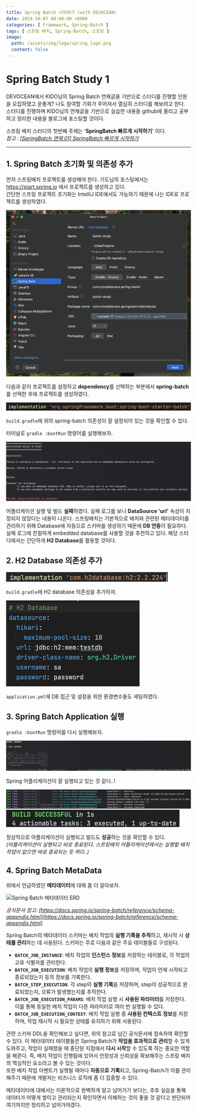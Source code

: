 ```yaml
---
title: Spring Batch 시작하기 (with DEVOCEAN)
date: 2024-10-07 00:00:00 +0900
categories: [ Framework, Spring-Batch ]
tags: [ 스프링 배치, Spring-Batch, 스프링 ]
image:
  path: /assets/img/logo/spring_logo.png
  content: false
---
```


# Spring Batch Study 1

DEVOCEAN에서 KIDO님의 Spring Batch 연재글을 기반으로 스터디를 진행할 인원을 모집하였고 운좋게? 나도 참여할 기회가 주어져서 열심히 스터디를 해보려고 한다.
스터디를 진행하며 KIDO님의 연재글을 기반으로 실습한 내용을 github에 올리고 공부하고 정리한 내용을 블로그에 포스팅할 것이다.

스프링 배치 스터디의 첫번째 주제는 '**SpringBatch 빠르게 시작하기**' 이다.  
*참고 : [[SpringBatch 연재 01] SpringBatch 빠르게 시작하기](https://devocean.sk.com/blog/techBoardDetail.do?ID=166164#none)*

---

## 1. Spring Batch 초기화 및 의존성 추가

먼저 스프링배치 프로젝트를 생성해야 한다. 기도님의 포스팅에서는 https://start.spring.io 에서 프로젝트를 생성하고 있다.  
간단한 스프링 프로젝트 초기화는 IntelliJ IDE에서도 가능하기 때문에 나는 IDE로 프로젝트를 생성하였다.

![img.png](https://github.com/youngkim90/spring-batch-study/raw/main/study/1_week/img.png)

다음과 같이 프로젝트를 설정하고 **dependency**를 선택하는 부분에서 **spring-batch**를 선택한 후에 프로젝트를 생성하였다.

![img_7.png](https://github.com/youngkim90/spring-batch-study/raw/main/study/1_week/img_7.png)

`build.gradle`에 위의 spring-batch 의존성이 잘 설정되어 있는 것을 확인할 수 있다.

터미널로 `gradle :bootRun` 명령어를 실행해보자.

![img_1.png](https://github.com/youngkim90/spring-batch-study/raw/main/study/1_week/img_1.png)

어플리케이션 실행 및 빌드 **실패**하였다. 실패 로그를 보니 **DataSource 'url'** 속성이 지정되지 않았다는 내용이 나온다.
스프링배치는 기본적으로 배치와 관련된 메타데이터를 관리하기 위해 Database에 자동으로 스키마를 생성하기 때문에 **DB 연동**이 필요하다.  
실패 로그에 친절하게 embedded database를 사용할 것을 추천하고 있다. 해당 스터디에서는 간단하게 **H2 Database**를 활용할 것이다.

## 2. H2 Database 의존성 추가

![img_2.png](https://github.com/youngkim90/spring-batch-study/raw/main/study/1_week/img_2.png)

`build.gradle`에 H2 database 의존성을 추가하자.

![img_3.png](https://github.com/youngkim90/spring-batch-study/raw/main/study/1_week/img_3.png)

`application.yml`에 DB 접근 및 설정을 위한 환경변수들도 세팅하였다.

## 3. Spring Batch Application 실행

`gradle :bootRun` 명령어를 다시 실행해보자.

![img_6.png](https://github.com/youngkim90/spring-batch-study/raw/main/study/1_week/img_6.png)

Spring 어플리케이션이 잘 실행되고 있는 것 같다..!

![img_4.png](https://github.com/youngkim90/spring-batch-study/raw/main/study/1_week/img_4.png)
![img_5.png](https://github.com/youngkim90/spring-batch-study/raw/main/study/1_week/img_5.png)

정상적으로 어플리케이션이 실행되고 빌드도 **성공**하는 것을 확인할 수 있다.  
*(어플리케이션이 실행되고 바로 종료된다. 스프링배치 어플리케이션에서는 실행할 배치 작업이 없으면 바로 종료되는 듯 하다..)*

## 4. Spring Batch MetaData

위에서 언급하였던 **메타데이터**에 대해 좀 더 알아보자.

![Spring Batch 메타데이터 ERD](https://docs.spring.io/spring-batch/reference/_images/meta-data-erd.png)

*공식문서
참고: [https://docs.spring.io/spring-batch/reference/schema-appendix.html](https://docs.spring.io/spring-batch/reference/schema-appendix.html)*

Spring Batch의 메타데이터 스키마는 배치 작업의 **실행 기록을 추적**하고, 재시작 시 **상태를 관리**하는 데 사용된다. 스키마는 주로 다음과 같은 주요 테이블들로 구성된다.

- **`BATCH_JOB_INSTANCE`**: 배치 작업의 **인스턴스 정보**를 저장하는 테이블로, 각 작업의 고유 식별자를 관리한다.
- **`BATCH_JOB_EXECUTION`**: 배치 작업의 **실행 정보**를 저장하며, 작업이 언제 시작되고 종료되었는지 등의 정보를 기록한다.
- **`BATCH_STEP_EXECUTION`**: 각 step의 **실행 기록**을 저장하며, step이 성공적으로 완료되었는지, 오류가 발생했는지를 추적한다.
- **`BATCH_JOB_EXECUTION_PARAMS`**: 배치 작업 실행 시 **사용된 파라미터**를 저장한다. 이를 통해 동일한 배치 작업이 다른 파라미터로 여러 번 실행될 수 있다.
- **`BATCH_JOB_EXECUTION_CONTEXT`**: 배치 작업 실행 중 **사용된 컨텍스트 정보**를 저장하며, 작업 재시작 시 필요한 상태를 유지하기 위해 사용된다.

관련 스키마 DDL을 확인해보고 싶다면, 위의 참고로 남긴 공식문서에 접속하여 확인할 수 있다.
이 메타데이터 테이블들은 Spring Batch가 **작업을 효과적으로 관리**할 수 있게 도와주고, 작업이 실패했을 때 중단된 지점에서 **다시 시작**할 수 있도록 하는 중요한 역할을 해준다.
즉, 배치 작업이 진행됨에 있어서 안정성과 신뢰성을 확보해주는 스프링 배치의 핵심적인 요소라고 볼 수 있는 것이다.  
또한 배치 작업 이벤트가 실행될 때마다 **자동으로 기록**되고, Spring-Batch가 이를 관리해주기 때문에 개발자는 비즈니스 로직에 좀 더 집중할 수 있다.

메타데이터에 대해서는 이론적으로 완벽하게 알고 넘어가기 보다는, 추후 실습을 통해 데이터가 어떻게 쌓이고 관리되는지 확인하면서 이해하는 것이 좋을 것 같다고 판단되어 여기까지만 정리하고 넘어가야겠다.
